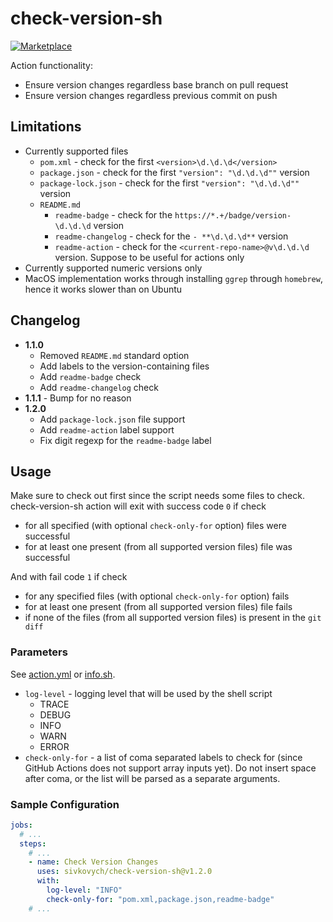 # check-version-sh

[![Marketplace](https://img.shields.io/badge/version-1.2.0-blue)](https://github.com/marketplace/actions/check-version-sh)

Action functionality:

- Ensure version changes regardless base branch on pull request
- Ensure version changes regardless previous commit on push

## Limitations

- Currently supported files
    - `pom.xml` - check for the first `<version>\d.\d.\d</version>`
    - `package.json` - check for the first `"version": "\d.\d.\d""` version
    - `package-lock.json` - check for the first `"version": "\d.\d.\d""` version
    - `README.md`
        - `readme-badge` - check for the `https://*.+/badge/version-\d.\d.\d` version
        - `readme-changelog` - check for the `- **\d.\d.\d**` version
        - `readme-action` - check for the `<current-repo-name>@v\d.\d.\d` version. Suppose to be useful for actions only
- Currently supported numeric versions only
- MacOS implementation works through installing `ggrep` through `homebrew`, hence it works slower than on Ubuntu

## Changelog

- **1.1.0**
    - Removed `README.md` standard option
    - Add labels to the version-containing files
    - Add `readme-badge` check
    - Add `readme-changelog` check
- **1.1.1** - Bump for no reason
- **1.2.0**
    - Add `package-lock.json` file support
    - Add `readme-action` label support
    - Fix digit regexp for the `readme-badge` label

## Usage

Make sure to check out first since the script needs some files to check.   
check-version-sh action will exit with success code `0` if check

- for all specified (with optional `check-only-for` option) files were successful
- for at least one present (from all supported version files) file was successful

And with fail code `1` if check

- for any specified files (with optional `check-only-for` option) fails
- for at least one present (from all supported version files) file fails
- if none of the files (from all supported version files) is present in the `git diff`

### Parameters

See [action.yml](action.yml) or [info.sh](src/check-version/info.sh).

- `log-level` - logging level that will be used by the shell script
    - TRACE
    - DEBUG
    - INFO
    - WARN
    - ERROR
- `check-only-for` - a list of coma separated labels to check for (since GitHub Actions does not support array inputs
  yet). Do not insert space after coma, or the list will be parsed as a separate arguments.

### Sample Configuration

```yaml
jobs:
  # ...
  steps:
    # ...
    - name: Check Version Changes
      uses: sivkovych/check-version-sh@v1.2.0
      with:
        log-level: "INFO"
        check-only-for: "pom.xml,package.json,readme-badge"
    # ...
```

